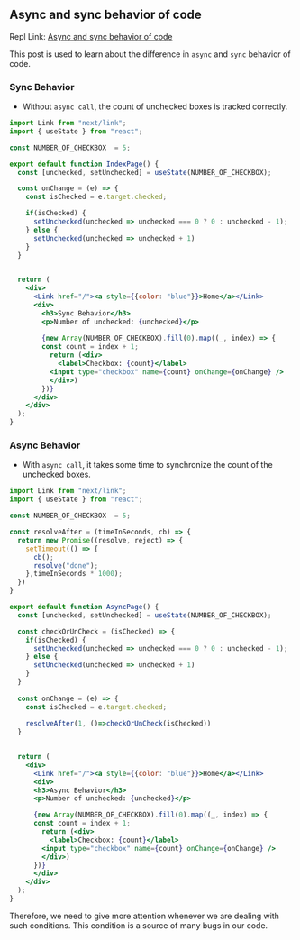 ## Async and sync behavior of code

Repl Link: [Async and sync behavior of code](https://replit.com/@baijanathTharu/Async-and-sync-behavior-of-code)

This post is used to learn about the difference in `async` and `sync` behavior of code.

### Sync Behavior
* Without `async call`, the count of unchecked boxes is tracked correctly.
```jsx
import Link from "next/link";
import { useState } from "react";

const NUMBER_OF_CHECKBOX  = 5;

export default function IndexPage() {
  const [unchecked, setUnchecked] = useState(NUMBER_OF_CHECKBOX);

  const onChange = (e) => {
    const isChecked = e.target.checked;

    if(isChecked) {
      setUnchecked(unchecked => unchecked === 0 ? 0 : unchecked - 1);
    } else {
      setUnchecked(unchecked => unchecked + 1)
    }
  }
  

  return (
    <div>
      <Link href="/"><a style={{color: "blue"}}>Home</a></Link>
      <div>
        <h3>Sync Behavior</h3>
        <p>Number of unchecked: {unchecked}</p>
  
        {new Array(NUMBER_OF_CHECKBOX).fill(0).map((_, index) => {
        const count = index + 1;
          return (<div>
            <label>Checkbox: {count}</label>
          <input type="checkbox" name={count} onChange={onChange} />
          </div>)
        })}
      </div>
    </div>
  );
}

```

### Async Behavior
* With `async call`, it takes some time to synchronize the count of the unchecked boxes.
```jsx
import Link from "next/link";
import { useState } from "react";

const NUMBER_OF_CHECKBOX  = 5;

const resolveAfter = (timeInSeconds, cb) => {
  return new Promise((resolve, reject) => {
    setTimeout(() => {
      cb();
      resolve("done");      
    },timeInSeconds * 1000);
  })
}

export default function AsyncPage() {
  const [unchecked, setUnchecked] = useState(NUMBER_OF_CHECKBOX);

  const checkOrUnCheck = (isChecked) => {
    if(isChecked) {
      setUnchecked(unchecked => unchecked === 0 ? 0 : unchecked - 1);
    } else {
      setUnchecked(unchecked => unchecked + 1)
    }
  }
  
  const onChange = (e) => {
    const isChecked = e.target.checked;
    
    resolveAfter(1, ()=>checkOrUnCheck(isChecked))
  }
  

  return (
    <div>
      <Link href="/"><a style={{color: "blue"}}>Home</a></Link>
      <div>
      <h3>Async Behavior</h3>
      <p>Number of unchecked: {unchecked}</p>

      {new Array(NUMBER_OF_CHECKBOX).fill(0).map((_, index) => {
      const count = index + 1;
        return (<div>
          <label>Checkbox: {count}</label>
        <input type="checkbox" name={count} onChange={onChange} />
        </div>)
      })}
      </div>
    </div>
  );
}

```

Therefore, we need to give more attention whenever we are dealing with such conditions. This condition is a source of many bugs in our code.
